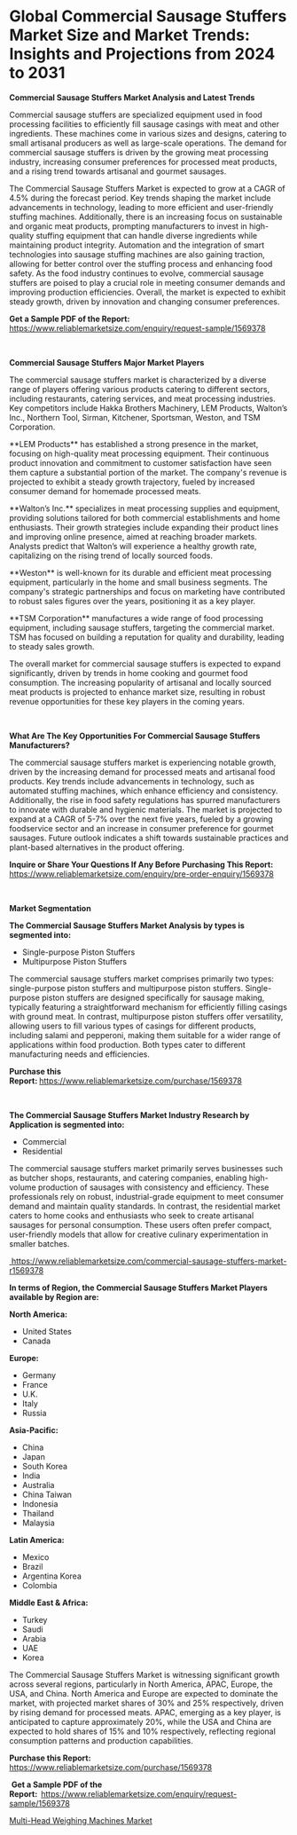 <p><h1>Global Commercial Sausage Stuffers Market Size and Market Trends: Insights and Projections from 2024 to 2031</h1></p><p><strong>Commercial Sausage Stuffers Market Analysis and Latest Trends</strong></p>
<p><p>Commercial sausage stuffers are specialized equipment used in food processing facilities to efficiently fill sausage casings with meat and other ingredients. These machines come in various sizes and designs, catering to small artisanal producers as well as large-scale operations. The demand for commercial sausage stuffers is driven by the growing meat processing industry, increasing consumer preferences for processed meat products, and a rising trend towards artisanal and gourmet sausages.</p><p>The Commercial Sausage Stuffers Market is expected to grow at a CAGR of 4.5% during the forecast period. Key trends shaping the market include advancements in technology, leading to more efficient and user-friendly stuffing machines. Additionally, there is an increasing focus on sustainable and organic meat products, prompting manufacturers to invest in high-quality stuffing equipment that can handle diverse ingredients while maintaining product integrity. Automation and the integration of smart technologies into sausage stuffing machines are also gaining traction, allowing for better control over the stuffing process and enhancing food safety. As the food industry continues to evolve, commercial sausage stuffers are poised to play a crucial role in meeting consumer demands and improving production efficiencies. Overall, the market is expected to exhibit steady growth, driven by innovation and changing consumer preferences.</p></p>
<p><strong>Get a Sample PDF of the Report:&nbsp;</strong> <a href="https://www.reliablemarketsize.com/enquiry/request-sample/1569378?utm_campaign=1886&utm_medium=2&utm_source=Github&utm_content=ia&utm_term=29122024&utm_id=commercial-sausage-stuffers">https://www.reliablemarketsize.com/enquiry/request-sample/1569378</a></p>
<p>&nbsp;</p>
<p><strong>Commercial Sausage Stuffers Major Market Players</strong></p>
<p><p>The commercial sausage stuffers market is characterized by a diverse range of players offering various products catering to different sectors, including restaurants, catering services, and meat processing industries. Key competitors include Hakka Brothers Machinery, LEM Products, Walton’s Inc., Northern Tool, Sirman, Kitchener, Sportsman, Weston, and TSM Corporation.</p><p>**LEM Products** has established a strong presence in the market, focusing on high-quality meat processing equipment. Their continuous product innovation and commitment to customer satisfaction have seen them capture a substantial portion of the market. The company's revenue is projected to exhibit a steady growth trajectory, fueled by increased consumer demand for homemade processed meats.</p><p>**Walton’s Inc.** specializes in meat processing supplies and equipment, providing solutions tailored for both commercial establishments and home enthusiasts. Their growth strategies include expanding their product lines and improving online presence, aimed at reaching broader markets. Analysts predict that Walton’s will experience a healthy growth rate, capitalizing on the rising trend of locally sourced foods.</p><p>**Weston** is well-known for its durable and efficient meat processing equipment, particularly in the home and small business segments. The company's strategic partnerships and focus on marketing have contributed to robust sales figures over the years, positioning it as a key player.</p><p>**TSM Corporation** manufactures a wide range of food processing equipment, including sausage stuffers, targeting the commercial market. TSM has focused on building a reputation for quality and durability, leading to steady sales growth.</p><p>The overall market for commercial sausage stuffers is expected to expand significantly, driven by trends in home cooking and gourmet food consumption. The increasing popularity of artisanal and locally sourced meat products is projected to enhance market size, resulting in robust revenue opportunities for these key players in the coming years.</p></p>
<p>&nbsp;</p>
<p><strong>What Are The Key Opportunities For Commercial Sausage Stuffers Manufacturers?</strong></p>
<p><p>The commercial sausage stuffers market is experiencing notable growth, driven by the increasing demand for processed meats and artisanal food products. Key trends include advancements in technology, such as automated stuffing machines, which enhance efficiency and consistency. Additionally, the rise in food safety regulations has spurred manufacturers to innovate with durable and hygienic materials. The market is projected to expand at a CAGR of 5-7% over the next five years, fueled by a growing foodservice sector and an increase in consumer preference for gourmet sausages. Future outlook indicates a shift towards sustainable practices and plant-based alternatives in the product offering.</p></p>
<p><strong>Inquire or Share Your Questions If Any Before Purchasing This Report:</strong> <a href="https://www.reliablemarketsize.com/enquiry/pre-order-enquiry/1569378?utm_campaign=1886&utm_medium=2&utm_source=Github&utm_content=ia&utm_term=29122024&utm_id=commercial-sausage-stuffers">https://www.reliablemarketsize.com/enquiry/pre-order-enquiry/1569378</a></p>
<p>&nbsp;</p>
<p><strong>Market Segmentation</strong></p>
<p><strong>The Commercial Sausage Stuffers Market Analysis by types is segmented into:</strong></p>
<p><ul><li>Single-purpose Piston Stuffers</li><li>Multipurpose Piston Stuffers</li></ul></p>
<p><p>The commercial sausage stuffers market comprises primarily two types: single-purpose piston stuffers and multipurpose piston stuffers. Single-purpose piston stuffers are designed specifically for sausage making, typically featuring a straightforward mechanism for efficiently filling casings with ground meat. In contrast, multipurpose piston stuffers offer versatility, allowing users to fill various types of casings for different products, including salami and pepperoni, making them suitable for a wider range of applications within food production. Both types cater to different manufacturing needs and efficiencies.</p></p>
<p><strong>Purchase this Report:&nbsp;</strong><a href="https://www.reliablemarketsize.com/purchase/1569378?utm_campaign=1886&utm_medium=2&utm_source=Github&utm_content=ia&utm_term=29122024&utm_id=commercial-sausage-stuffers">https://www.reliablemarketsize.com/purchase/1569378</a></p>
<p>&nbsp;</p>
<p><strong>The Commercial Sausage Stuffers Market Industry Research by Application is segmented into:</strong></p>
<p><ul><li>Commercial</li><li>Residential</li></ul></p>
<p><p>The commercial sausage stuffers market primarily serves businesses such as butcher shops, restaurants, and catering companies, enabling high-volume production of sausages with consistency and efficiency. These professionals rely on robust, industrial-grade equipment to meet consumer demand and maintain quality standards. In contrast, the residential market caters to home cooks and enthusiasts who seek to create artisanal sausages for personal consumption. These users often prefer compact, user-friendly models that allow for creative culinary experimentation in smaller batches.</p></p>
<p><a href="https://www.reliablemarketsize.com/commercial-sausage-stuffers-market-r1569378?utm_campaign=1886&utm_medium=2&utm_source=Github&utm_content=ia&utm_term=29122024&utm_id=commercial-sausage-stuffers">&nbsp;https://www.reliablemarketsize.com/commercial-sausage-stuffers-market-r1569378</a></p>
<p><strong>In terms of Region, the Commercial Sausage Stuffers Market Players available by Region are:</strong></p>
<p>
    <p> <strong> North America: </strong>
        <ul>
            <li>United States</li>
            <li>Canada</li>
        </ul>
        </p> 
    <p> <strong> Europe: </strong>
        <ul>
            <li>Germany</li>
            <li>France</li>
            <li>U.K.</li>
            <li>Italy</li>
            <li>Russia</li>
        </ul>
        </p> 
    <p> <strong> Asia-Pacific: </strong>
        <ul>
            <li>China</li>
            <li>Japan</li>
            <li>South Korea</li>
            <li>India</li>
            <li>Australia</li>
            <li>China Taiwan</li>
            <li>Indonesia</li>
            <li>Thailand</li>
            <li>Malaysia</li>
        </ul>
        </p> 
    <p> <strong> Latin America: </strong>
        <ul>
            <li>Mexico</li>
            <li>Brazil</li>
            <li>Argentina Korea</li>
            <li>Colombia</li>
        </ul>
        </p> 
    <p> <strong> Middle East & Africa: </strong>
        <ul>
            <li>Turkey</li>
            <li>Saudi</li>
            <li>Arabia</li>
            <li>UAE</li>
            <li>Korea</li>
        </ul>
    </p>
    </p>
<p><p>The Commercial Sausage Stuffers Market is witnessing significant growth across several regions, particularly in North America, APAC, Europe, the USA, and China. North America and Europe are expected to dominate the market, with projected market shares of 30% and 25% respectively, driven by rising demand for processed meats. APAC, emerging as a key player, is anticipated to capture approximately 20%, while the USA and China are expected to hold shares of 15% and 10% respectively, reflecting regional consumption patterns and production capabilities.</p></p>
<p><strong>Purchase this Report: </strong><a href="https://www.reliablemarketsize.com/purchase/1569378?utm_campaign=1886&utm_medium=2&utm_source=Github&utm_content=ia&utm_term=29122024&utm_id=commercial-sausage-stuffers">https://www.reliablemarketsize.com/purchase/1569378</a></p>
<p>&nbsp;<strong>Get a Sample PDF of the Report:&nbsp;&nbsp;</strong><a href="https://www.reliablemarketsize.com/enquiry/request-sample/1569378?utm_campaign=1886&utm_medium=2&utm_source=Github&utm_content=ia&utm_term=29122024&utm_id=commercial-sausage-stuffers">https://www.reliablemarketsize.com/enquiry/request-sample/1569378</a></p>
<p><strong></strong></p>
<p><p><a href="https://github.com/vimar16th/Market-Research-Report-List-7/blob/main/multi-head-weighing-machines-market.md?utm_campaign=1886&utm_medium=2&utm_source=Github&utm_content=ia&utm_term=29122024&utm_id=commercial-sausage-stuffers">Multi-Head Weighing Machines Market</a></p></p>